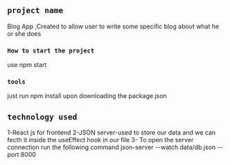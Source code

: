 ## `project name `
Blog App ,Created to allow user to write some specific blog about what he or she does

### `How to start the project`
use npm start


### `tools `

just run npm install upon downloading the package.json 

## `technology used`

1-React js for frontend
2-JSON server-used to store our data and we can fecth it inside the useEffect hook in our file
3- To open the server connection run the following command
  json-server --watch data/db.json --port 8000



